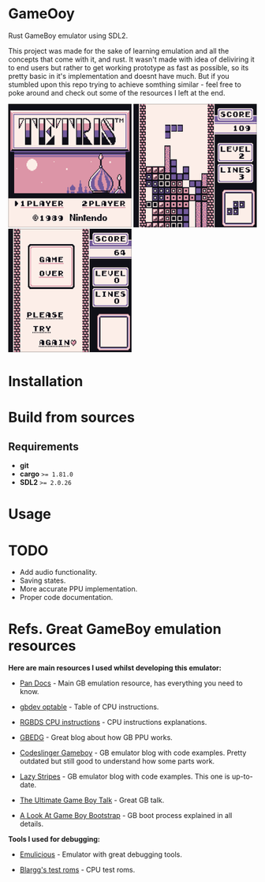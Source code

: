 # GameOoy

Rust GameBoy emulator using SDL2. 

This project was made for the sake of learning emulation and all the concepts that come with it, and rust. It wasn't made with idea of deliviring it to end users but rather to get working prototype as fast as possible, so its pretty basic in it's implementation and doesnt have much. But if you stumbled upon this repo trying to achieve somthing similar - feel free to poke around and check out some of the resources I left at the end.
<div display="flex"> 
  <img src="https://github.com/ViolInKK/GameOoy/blob/main/preview%20images/tetris_title.png" width="250" height="250" />
  <img src="https://github.com/ViolInKK/GameOoy/blob/main/preview%20images/tetris.png" width="250" height="250" />
  <img src="https://github.com/ViolInKK/GameOoy/blob/main/preview%20images/tetris_end.png" width="250" height="250" />
</div>

# Installation

# Build from sources

## Requirements

* **git**
* **cargo** `>= 1.81.0`
* **SDL2** `>= 2.0.26`

# Usage

# TODO

* Add audio functionality.
* Saving states.
* More accurate PPU implementation.
* Proper code documentation.

# Refs. Great GameBoy emulation resources

**Here are main resources I used whilst developing this emulator:**

* [Pan Docs](https://gbdev.io/pandocs/About.html) - Main GB emulation resource, has everything you need to know.

* [gbdev optable](https://gbdev.io/gb-opcodes/optables/) - Table of CPU instructions.

* [RGBDS CPU instructions](https://rgbds.gbdev.io/docs/v0.8.0/gbz80.7) - CPU instructions explanations.

* [GBEDG](https://hacktix.github.io/GBEDG/ppu/) - Great blog about how GB PPU works.

* [Codeslinger Gameboy](http://www.codeslinger.co.uk/pages/projects/gameboy/beginning.html) - GB emulator blog with code examples. Pretty outdated but still good to understand how some parts work.

* [Lazy Stripes](https://blog.tigris.fr/2019/09/15/writing-an-emulator-the-first-pixel/) - GB emulator blog with code examples. This one is up-to-date.

* [The Ultimate Game Boy Talk](https://www.youtube.com/watch?v=HyzD8pNlpwI&ab_channel=media.ccc.de) - Great GB talk.

* [A Look At Game Boy Bootstrap](https://realboyemulator.wordpress.com/2013/01/03/a-look-at-the-game-boy-bootstrap-let-the-fun-begin/) - GB boot process explained in all details.

**Tools I used for debugging:**

* [Emulicious](https://emulicious.net/) - Emulator with great debugging tools.

* [Blargg's test roms](https://github.com/retrio/gb-test-roms) - CPU test roms.

